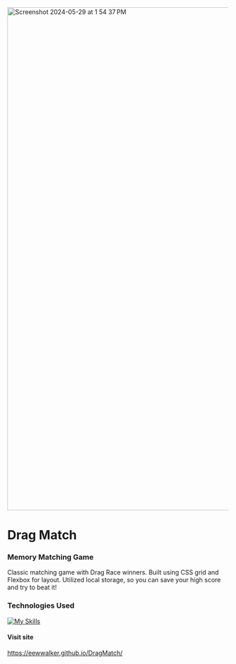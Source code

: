 



<img width="1142" alt="Screenshot 2024-05-29 at 1 54 37 PM" src="https://github.com/eewwalker/DragMatch/assets/114313334/69506a37-df37-4ec6-9ff3-573509fd730b">













# Drag Match
### Memory Matching Game
Classic matching game with Drag Race winners. Built using CSS grid and Flexbox for layout. Utilized local storage, so you can save your high score and try to beat it!






### Technologies Used
[![My Skills](https://skillicons.dev/icons?i=js,html,css)](https://skillicons.dev)



#### Visit site 
https://eewwalker.github.io/DragMatch/
